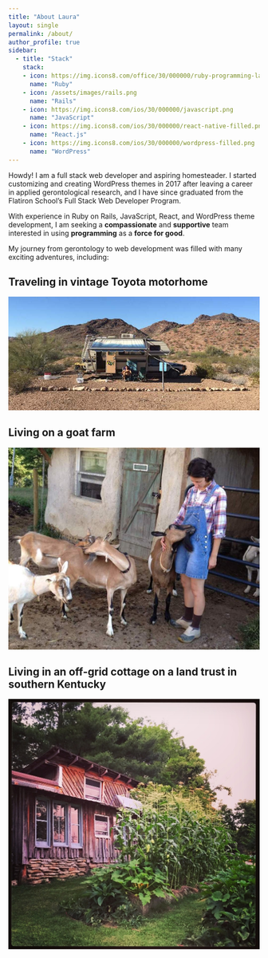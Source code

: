 ```yaml
---
title: "About Laura"
layout: single
permalink: /about/
author_profile: true
sidebar:
  - title: "Stack"
    stack:
    - icon: https://img.icons8.com/office/30/000000/ruby-programming-language.png
      name: "Ruby"
    - icon: /assets/images/rails.png
      name: "Rails"
    - icon: https://img.icons8.com/ios/30/000000/javascript.png
      name: "JavaScript"
    - icon: https://img.icons8.com/ios/30/000000/react-native-filled.png
      name: "React.js"
    - icon: https://img.icons8.com/ios/30/000000/wordpress-filled.png
      name: "WordPress"
---
```


Howdy! I am a full stack web developer and aspiring homesteader.  I started customizing and creating WordPress themes in 2017 after leaving a career in applied gerontological research, and I have since  graduated from the Flatiron School’s Full Stack Web Developer Program.

With experience in Ruby on Rails, JavaScript, React, and WordPress theme development, I am seeking a **compassionate** and **supportive** team interested in using **programming** as a **force for good**.

My journey from gerontology to web development was filled with many exciting adventures, including:

Traveling in vintage Toyota motorhome
------
![Palm Canyon, AZ](/assets/images/home-banner-palm-canyon.jpg "Palm Canyon, AZ")

Living on a goat farm
------
![Philo, OH](/assets/images/bluerock.jpg "Laura and Eleanor")

Living in an off-grid cottage on a land trust in southern Kentucky
------
![Columbia, OH](/assets/images/cottage-ky.jpg "Cottage in KY")
